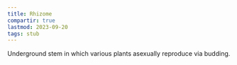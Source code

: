 ```yaml
---
title: Rhizome
compartir: true
lastmod: 2023-09-20
tags: stub
---
```



Underground stem in which various plants asexually reproduce via budding.
